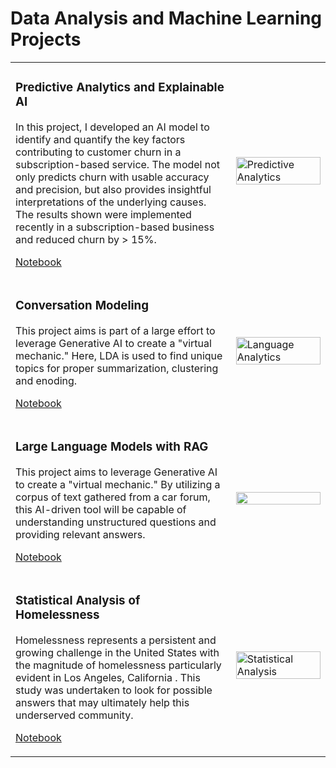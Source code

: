 <h1>Data Analysis and Machine Learning Projects</h1>
<table>
  <tr>
    <td style="width: 70%;">
      <h3>Predictive Analytics and Explainable AI</h3>
      <p>In this project, I developed an AI model to identify and quantify the key factors contributing to customer churn in a subscription-based service. The model not only predicts churn with usable accuracy and precision, but also provides insightful interpretations of the underlying causes. The results shown were implemented recently in a subscription-based business and reduced churn by > 15%.</p>
      <p><a href="https://github.com/davidelgas/DataSciencePortfolio/blob/main/Inference_Models/predictive_model.ipynb">Notebook</a></p>
    </td>
    <td style="width: 30%;">
      <img src="https://davidelgas.github.io/images/shapley.png" alt="Predictive Analytics" width="100%" />
    </td>
  </tr>
  <tr>
    <td style="width: 70%;">
      <h3>Conversation Modeling</h3>
      <p>This project aims is part of a large effort to leverage Generative AI to create a "virtual mechanic." Here, LDA is used to find unique topics for proper summarization, clustering and enoding.</p>
      <p><a href="https://github.com/davidelgas/DataSciencePortfolio/blob/main/Language_Models/NLP_with_LDA.ipynb">Notebook</a></p>
    </td>
    <td style="width: 30%;">
      <img src="https://davidelgas.github.io/images/LDA.png" alt="Language Analytics" width="100%" />
    </td>
  </tr>
  <tr>
    <td style="width: 70%;">
      <h3>Large Language Models with RAG</h3>
      <p>This project aims to leverage Generative AI to create a "virtual mechanic." By utilizing a corpus of text gathered from a car forum, this AI-driven tool will be capable of understanding unstructured questions and providing relevant answers. </p>
      <p><a href="https://github.com/davidelgas/DataSciencePortfolio/blob/main/Language_Models/LLM_with_RAG.ipynb">Notebook</a></p>
    </td>
    <td style="width: 30%;">
      <img src="https://davidelgas.github.io/images/TSNE_GIF.gif" width="100%" />
    </td>
  </tr>
  <tr>
    <td style="width: 70%;">
      <h3>Statistical Analysis of Homelessness</h3>
      <p>Homelessness represents a persistent and growing challenge in the United States  with the magnitude of homelessness particularly evident in Los Angeles, California .  This study was undertaken to look for possible answers that may ultimately help this underserved community.</p>
      <p><a href="[https://github.com/davidelgas/DataSciencePortfolio/blob/main/Inference_Models/predictive_modeling_with_scikit_learn.ipynb](https://github.com/davidelgas/DataSciencePortfolio/blob/main/Statistical_Models/Exploring%20the%20Predictive%20Power%20of%20Socioeconomic%20Data%20on%20Homelessness%20in%20Los%20Angeles%2C%20CA.pdf)">Notebook</a></p>
    </td>
    <td style="width: 30%;">
      <img src="https://davidelgas.github.io/images/BoxWhiskers.png" alt="Statistical Analysis" width="100%" />
    </td>
  </tr>
</table>
